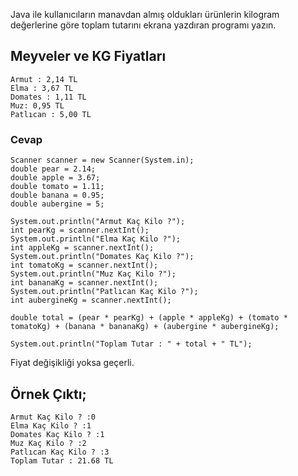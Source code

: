 Java ile kullanıcıların manavdan almış oldukları ürünlerin kilogram değerlerine göre toplam tutarını ekrana yazdıran programı yazın.

## Meyveler ve KG Fiyatları

    Armut : 2,14 TL
    Elma : 3,67 TL
    Domates : 1,11 TL
    Muz: 0,95 TL
    Patlıcan : 5,00 TL

### Cevap

    Scanner scanner = new Scanner(System.in);
    double pear = 2.14;
    double apple = 3.67;
    double tomato = 1.11;
    double banana = 0.95;
    double aubergine = 5;

    System.out.println("Armut Kaç Kilo ?");
    int pearKg = scanner.nextInt();
    System.out.println("Elma Kaç Kilo ?");
    int appleKg = scanner.nextInt();
    System.out.println("Domates Kaç Kilo ?");
    int tomatoKg = scanner.nextInt();
    System.out.println("Muz Kaç Kilo ?");
    int bananaKg = scanner.nextInt();
    System.out.println("Patlıcan Kaç Kilo ?");
    int aubergineKg = scanner.nextInt();

    double total = (pear * pearKg) + (apple * appleKg) + (tomato * tomatoKg) + (banana * bananaKg) + (aubergine * aubergineKg);

    System.out.println("Toplam Tutar : " + total + " TL");


Fiyat değişikliği yoksa geçerli.
## Örnek Çıktı;

    Armut Kaç Kilo ? :0
    Elma Kaç Kilo ? :1
    Domates Kaç Kilo ? :1
    Muz Kaç Kilo ? :2
    Patlıcan Kaç Kilo ? :3
    Toplam Tutar : 21.68 TL